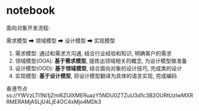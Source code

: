 # notebook

面向对象开发流程:

需求模型 ➡ 领域模型 ➡ 设计模型 ➡ 实现模型

1. 需求模型: 通过和需求方沟通, 结合行业经验和知识, 明确客户的需求
2. 领域模型(OOA): **基于需求模型**, 提炼出领域相关的概念, 为设计模型做准备
3. 设计模型(OOD): **基于领域模型**, 结合面向对象的设计技巧, 完成类的设计
4. 实现模型: **基于设计模型**, 将设计模型翻译为具体的语言实现, 完成编码


香港节点
ss://YWVzLTI1Ni1jZmI6ZUlXMERuazY5NDU0ZTZuU3d1c3B2OURtUzIwMXRRMERAMjA5LjU4LjE4OC4xMjo4MDk3

